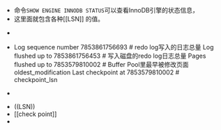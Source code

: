 - 命令`SHOW ENGINE INNODB STATUS`可以查看InnoDB引擎的状态信息，
- 这里面就包含各种[[LSN]] 的值。
- ``` sql
- Log sequence number 7853861756693 # redo log写入的日志总量
  Log flushed up to   7853861756453  # 写入磁盘的redo log日志总量
  Pages flushed up to 7853579810002 # Buffer Pool里最早被修改页面 oldest_modification
  Last checkpoint at  7853579810002 # checkpoint_lsn
- ```
- ((LSN))
- [[check point]]
-